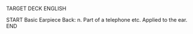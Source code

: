 TARGET DECK
ENGLISH

START
Basic
Earpiece
Back: n. Part of a telephone etc. Applied to the ear.
END
